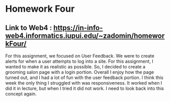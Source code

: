 # Homework Four

## Link to Web4 : https://in-info-web4.informatics.iupui.edu/~zadomin/homeworkFour/

For this assignment, we focused on User Feedback. We were to create alerts for when a user attempts to log into a site. For this assignment, I wanted to make it as realistic as possible. So, I decided to create a grooming salon page with a login portion. Overall I enjoy how the page turned out, and I had a lot of fun with the user feedback portion. I think this week the only thing I struggled with was responsiveness. It worked when I did it in lecture, but when I tried it did not work. I need to look back into this concept again.
